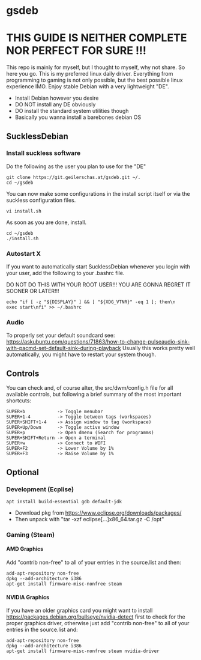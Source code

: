 # gsdeb

# THIS GUIDE IS NEITHER COMPLETE NOR PERFECT FOR SURE !!!

This repo is mainly for myself, but I thought to myself, why not share. So here you go.
This is my preferred linux daily driver. Everything from programming to gaming is not only possible,
but the best possible linux experience IMO. Enjoy stable Debian with a very lightweight "DE".

- Install Debian however you desire
- DO NOT install any DE obviously
- DO install the standard system utilities though
- Basically you wanna install a barebones debian OS

## SucklessDebian
### Install suckless software
Do the following as the user you plan to use for the "DE"
```
git clone https://git.geilerschas.at/gsdeb.git ~/.
cd ~/gsdeb
```
You can now make some configurations in the install script itself or via the suckless configuration files.
```
vi install.sh
```
As soon as you are done, install.
```
cd ~/gsdeb
./install.sh
```

### Autostart X
If you want to automatically start SucklessDebian whenever you login with your user,
add the following to your .bashrc file.

DO NOT DO THIS WITH YOUR ROOT USER!!! YOU ARE GONNA REGRET IT SOONER OR LATER!!!
```
echo "if [ -z "${DISPLAY}" ] && [ "${XDG_VTNR}" -eq 1 ]; then\n    exec start\nfi" >> ~/.bashrc
```

### Audio
To properly set your default soundcard see:
https://askubuntu.com/questions/71863/how-to-change-pulseaudio-sink-with-pacmd-set-default-sink-during-playback
Usually this works pretty well automatically, you might have to restart your system though.

## Controls
You can check and, of course alter, the src/dwm/config.h file for all available controls,
but following a brief summary of the most important shortcuts:
```
SUPER+b            -> Toggle menubar
SUPER+1-4          -> Toggle between tags (workspaces)
SUPER+SHIFT+1-4    -> Assign window to tag (workspace)
SUPER+Up/Down      -> Toggle active window
SUPER+p            -> Open dmenu (Search for programms)
SUPER+SHIFT+Return -> Open a terminal
SUPER+w            -> Connect to WIFI
SUPER+F2           -> Lower Volume by 1%
SUPER+F3           -> Raise Volume by 1%
```
## Optional
### Development (Ecplise)
```
apt install build-essential gdb default-jdk
```
- Download pkg from https://www.eclipse.org/downloads/packages/
- Then unpack with "tar -xzf eclipse[...]x86_64.tar.gz -C /opt"

### Gaming (Steam)
#### AMD Graphics
Add "contrib non-free" to all of your entries in the source.list and then:
```
add-apt-repository non-free
dpkg --add-architecture i386
apt-get install firmware-misc-nonfree steam
```

#### NVIDIA Graphics
If you have an older graphics card you might want to install
https://packages.debian.org/bullseye/nvidia-detect
first to check for the proper graphics driver, otherwise just add "contrib non-free"
to all of your entries in the source.list and:
```
add-apt-repository non-free
dpkg --add-architecture i386
apt-get install firmware-misc-nonfree steam nvidia-driver
```

